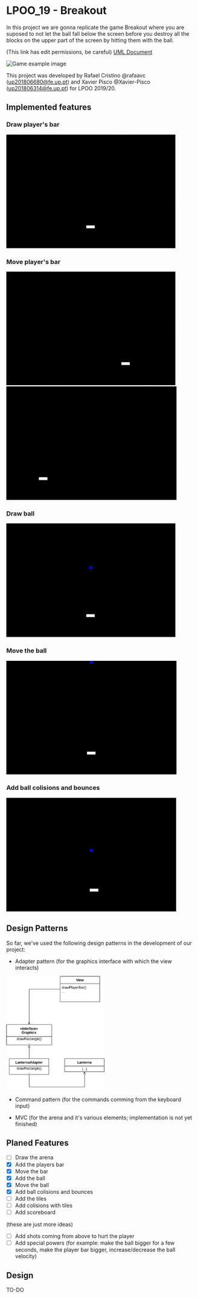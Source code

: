 # LPOO_19 - Breakout

In this project we are gonna replicate the game Breakout where you are suposed to not let the ball fall below the screen before you destroy all the blocks on the upper part of the screen by hitting them with the ball.

(This link has edit permissions, be careful)
[UML Document](https://drive.google.com/file/d/1M48P9BENmmRgFDlytl21KWHs9SB5GJh9/view?usp=sharing)

![Game example image](https://www.ludumdare.com/compo/wp-content/uploads/2012/08/breakout_clone-550x733.png)

This project was developed by Rafael Cristino @rafaavc (up201806680@fe.up.pt) and Xavier Pisco @Xavier-Pisco (up201806314@fe.up.pt) for LPOO 2019/20.


## Implemented features

### Draw player's bar 
<img src="PlayerBar.png" height="300">

### Move player's bar
<img src="PlayerBarMoving1.png" height="300">
<img src="PlayerBarMoving2.png" height="300">

### Draw ball
<img src="PlayerBar and Ball.png" height="300">

### Move the ball
<img src="BallMoving.png" height="300">


### Add ball colisions and bounces
<img src="BallCollision.gif" height="300">


## Design Patterns

So far, we've used the following design patterns in the development of our project:

- Adapter pattern (for the graphics interface with which the view interacts)

<img src="AdapterPatternGraphics.png" height="300">

- Command pattern (for the commands comming from the keyboard input)

- MVC (for the arena and it's various elements; implementation is not yet finished)



## Planed Features

- [ ] Draw the arena
- [x] Add the players bar
- [x] Move the bar
- [x] Add the ball
- [x] Move the ball 
- [x] Add ball colisions and bounces
- [ ] Add the tiles
- [ ] Add colisions with tiles
- [ ] Add scoreboard

(these are just more ideas)
- [ ] Add shots coming from above to hurt the player
- [ ] Add special powers (for example: make the ball bigger for a few seconds, make the player bar bigger, increase/decrease the ball velocity)

## Design

TO-DO

